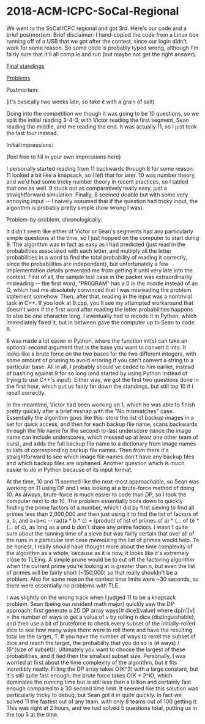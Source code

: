 # 2018-ACM-ICPC-SoCal-Regional
We went to the SoCal ICPC regional and got 3rd.  Here's our code and a brief postmortem.  Brief disclaimer: I hand-copied the code from a Linux box running off of a USB that we got after the contest, since our login didn't work for some reason.  So some code is probably typed wrong, although I'm fairly sure that it'll all compile and run (but maybe not get the right answer).

[Final standings](http://socalcontest.org/history/2018/Scoreboard-2018.shtml)

[Problems](http://socalcontest.org/history/2018/SC2018ICPCProblems.pdf)


Postmortem:

(it's basically two weeks late, so take it with a grain of salt)

Going into the competition we though it was going to be 10 questions, so we split the initial reading 3-4-3, with Victor reading the first segment, Sean reading the middle, and me reading the end.  It was actually 11, so I just took the last four instead.

Initial impressions:

(feel free to fill in your own impressions here)

I personally started reading from 11 backwards through 8 for some reason.  11 looked a bit like a knapsack, so I left that for later.  10 was number theory, and we'd had some tricky number theory in recent practices, so I tabled that one as well.  9 stuck out as comparatively really easy, just a straightforward simulation.  Finally, 8 seemed doable but with some very annoying input -- I naively assumed that if the question had tricky input, the algorithm is probably pretty simple (how wrong I was).

Problem-by-problem, chronologically:

It didn't seem like either of Victor or Sean's segments had any particularly simple questions at the time, so I just hopped on the computer to start doing 9.  The algorithm was in fact as easy as I had predicted (just read in the probabilities associated with each letter, and multiply all the letter probabilities in a word to find the total probability of reading it correctly, since the probabilities are independent), but unfortunately a few implementation details prevented me from getting it until very late into the contest.  First of all, the sample test case in the packet was extraordinarily misleading -- the first word, "PR0GRAM" has a 0 in the middle instead of an O, which had me absolutely convinced that I was misreading the problem statement somehow.  Then, after that, reading in the input was a nontrivial task in C++.  If you look at 9.cpp, you'll see my attempted workaround that doesn't work if the first word after reading the letter probabilities happens to also be one character long.  I eventually had to recode it in Python, which immediately fixed it, but in between gave the computer up to Sean to code 6.

6 was made a lot easier in Python, where the function int(s) can take an optional second argument that is the base you want to convert it into.  It looks like a brute force on the two bases for the two different integers, with some amount of pruning to avoid erroring if you can't convert a string to a particular base.  All in all, I probably should've ceded to him earlier, instead of bashing against 9 for so long (and started by using Python instead of trying to use C++'s input).  Either way, we got the first two questions done in the first hour, which put us fairly far down the standings, but still top 10 if I recall correctly.

In the meantime, Victor had been working on 1, which he was able to finish pretty quickly after a brief mishap with the "No mismatches" case.  Essentially the algorithm goes like this: store the list of backup images in a set for quick access, and then for each backup file name, scans backwards through the file name for the second-to-last underscore (since the image name can include underscores, which messed up at least one other team of ours), and adds the full backup file name to a dictionary from image names to lists of corresponding backup file names.  Then from there it's straightforward to see which image file names don't have any backup files and which backup files are orphaned.  Another question which is much easier to do in Python because of its input format.

At the time, 10 and 11 seemed like the next-most approachable, so Sean was working on 11 using DP and I was looking at a brute-force method of doing 10.  As always, brute-force is much easier to code than DP, so I took the computer next to do 10.  The problem essentially boils down to quickly finding the prime factors of a number, which I did by first sieving to find all primes less than 2,000,000 and then just using it to find the list of factors of a, b, and a+b=c -- rad(a * b * c) = (product of list of primes of a) * (... of b) * (... of c), as long as a and b don't share any prime factors.  I wasn't quite sure about the running time of a sieve but was fairly certain that over all of the runs in a particular test case memoizing the list of primes would help.  To be honest, I really should have thought more about the time complexity of the algorithm as a whole, because as it is now, it looks like it's extremely close to TLEing.  A simple prune would be to cut off the factoring algorithm when the current prime you're looking at is greater than n, but even the list of primes will be fairly short (~150,000) so that really shouldn't be a problem.  Also for some reason the contest time limits were ~30 seconds, so there were essentially no problems with TLE.

I was slightly on the wrong track when I judged 11 to be a knapsack problem.  Sean (being our resident math major) quickly saw the DP approach: first generate a 2D DP array ways\[# dice\]\[value\] where dp\[n\]\[v\] = the number of ways to get a value of v by rolling n dice (distinguishable), and then use a bit of bruteforce to check every subset of the initially-rolled dice to see how many ways there were to roll them and have the resulting total be the target, T.  If you have the number of ways to reroll the subset of dice and reach the target, the probability that you do so is (# ways) / (6^(size of subset)).  Ultimately you want to choose the largest of these probabilities, and if tied then the smallest subset size.  Personally, I was worried at first about the time complexity of the algorithm, but it fits incredibly neatly.  Filling the DP array takes O(K^3) with a large constant, but it's still quite fast enough; the brute force takes O(K * 2^K), which dominates the running time but is still less than a billion and certainly fast enough compared to a 30 second time limit.  It seemed like this solution was particularly tricky to debug, but Sean got it in quite quickly.  In fact we solved 11 the fastest out of any team, with only 8 teams out of 100 getting it.  This was right at 2 hours, and we had solved 5 questions total, putting us in the top 5 at the time.
